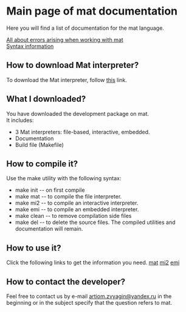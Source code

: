 # Main page of mat documentation
Here you will find a list of documentation for the mat language.

[All about errors arising when working with mat](errorlist.md)  
[Syntax information](syntax.md)  

## How to download Mat interpreter?
To download the Mat interpreter, follow [this](https://github.com/Centrix14/mat/releases/tag/v0.2.2sm) link.

## What I downloaded?
You have downloaded the development package on mat.  
It includes:
  + 3 Mat interpreters: file-based, interactive, embedded.
  + Documentation
  + Build file (Makefile)

## How to compile it?
Use the make utility with the following syntax:
  + make init -- on first compile
  + make mat -- to compile the file interpreter.
  + make mi2 -- to compile an interactive interpreter. 
  + make emi -- to compile an embedded interpreter. 
  + make clean -- to remove compilation side files
  + make del -- to delete the source files. The compiled utilities and documentation will remain.

## How to use it? 
Click the following links to get the information you need.
[mat](mat.md)
[mi2](mi2.md)
[emi](emi.md)

## How to contact the developer?
Feel free to contact us by e-mail artiom.zvyagin@yandex.ru in the beginning or in the subject specify that the question refers to mat.
